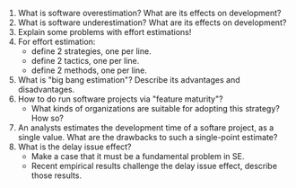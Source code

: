 1. What is software overestimation? What are its effects on development?
2. What is software underestimation? What are its effects on development?
3. Explain some problems with effort estimations!
4. For effort estimation: 
     - define 2 strategies, one per line.
     - define 2 tactics, one per line.
     - define 2 methods, one per line.
5. What is "big bang estimation"? Describe its advantages and disadvantages.
6. How to do run software projects via "feature maturity"?
     - What kinds of organizations are suitable for adopting this strategy? How so?
7. An analysts estimates the development time of a softare project, as a single value. What are the drawbacks to such a single-point estimate?
8.  What is the delay issue effect? 
     - Make a case that it must be a fundamental problem in SE.
     - Recent empirical results challenge the delay issue effect, describe those results.
